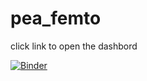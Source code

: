 # pea_femto
click link to open the dashbord

[![Binder](https://mybinder.org/badge_logo.svg)](https://mybinder.org/v2/gh/ValentinQ/pea_femto/master?urlpath=%2Fproxy%2F5006%2Fbokeh-app)